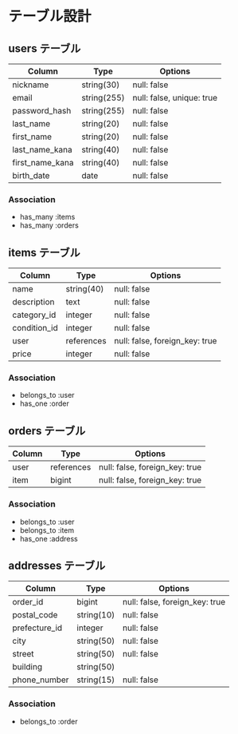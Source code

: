 # テーブル設計
## users テーブル

| Column         | Type        | Options                   |
|----------------|-------------|---------------------------|
| nickname       | string(30)  | null: false               |
| email          | string(255) | null: false, unique: true |
| password_hash  | string(255) | null: false               |
| last_name      | string(20)  | null: false               |
| first_name     | string(20)  | null: false               |
| last_name_kana | string(40)  | null: false               |
| first_name_kana| string(40)  | null: false               |
| birth_date     | date        | null: false               |

### Association
- has_many :items
- has_many :orders

## items テーブル

| Column       | Type         | Options                        |
|--------------|--------------|--------------------------------|
| name         | string(40)   | null: false                    |
| description  | text         | null: false                    |
| category_id  | integer      | null: false                    |
| condition_id | integer      | null: false                    |
| user         | references   | null: false, foreign_key: true |
| price        | integer      | null: false                    |


### Association
- belongs_to :user
- has_one :order

## orders テーブル

| Column  | Type   | Options                        |
|---------|--------|--------------------------------|
| user    | references | null: false, foreign_key: true |
| item    | bigint     | null: false, foreign_key: true |

### Association
- belongs_to :user
- belongs_to :item
- has_one :address

## addresses テーブル

| Column        | Type        | Options                        |
|---------------|-------------|--------------------------------|
| order_id      | bigint      | null: false, foreign_key: true |
| postal_code   | string(10)  | null: false                    |
| prefecture_id | integer     | null: false                    |
| city          | string(50)  | null: false                    |
| street        | string(50)  | null: false                    |
| building      | string(50)  |                                |
| phone_number  | string(15)  | null: false                    |

### Association
- belongs_to :order
